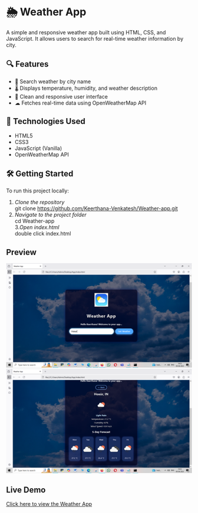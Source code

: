 # 🌦 Weather App

A simple and responsive weather app built using HTML, CSS, and JavaScript. It allows users to search for real-time weather information by city.

## 🔍 Features

- 🔎 Search weather by city name
- 🌡 Displays temperature, humidity, and weather description
- 🎨 Clean and responsive user interface
- ☁ Fetches real-time data using OpenWeatherMap API

## 🚀 Technologies Used

- HTML5
- CSS3
- JavaScript (Vanilla)
- OpenWeatherMap API

## 🛠 Getting Started

To run this project locally:

1. *Clone the repository*  
   git clone https://github.com/Keerthana-Venkatesh/Weather-app.git
2. *Navigate to the project folder*  
   cd Weather-app  
3.*Open index.html*  
    double click index.html  
   
## Preview

![App Screenshot](Screenshot1.PNG)
![App Screenshot](Screenshot2.PNG)

## Live Demo 

[Click here to view the Weather App](https://Keerthana-Venkatesh.github.io/Weather-app/)

